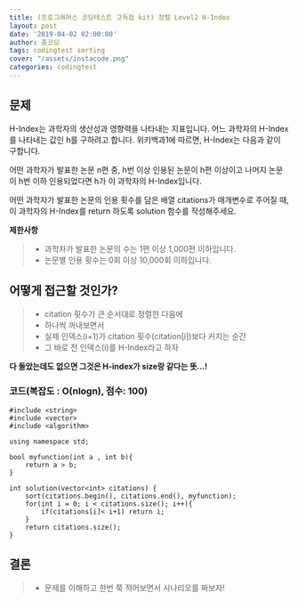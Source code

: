 ```yaml
---
title: (프로그래머스 코딩테스트 고득점 kit) 정렬 Level2 H-Index
layout: post
date: '2019-04-02 02:00:00'
author: 줌코딩
tags: codingtest sorting
cover: "/assets/instacode.png"
categories: codingtest
---
```


## 문제

H-Index는 과학자의 생산성과 영향력을 나타내는 지표입니다. 어느 과학자의 H-Index를 나타내는 값인 h를 구하려고 합니다. 위키백과1에 따르면, H-Index는 다음과 같이 구합니다.

어떤 과학자가 발표한 논문 n편 중, h번 이상 인용된 논문이 h편 이상이고 나머지 논문이 h번 이하 인용되었다면 h가 이 과학자의 H-Index입니다.

어떤 과학자가 발표한 논문의 인용 횟수를 담은 배열 citations가 매개변수로 주어질 때, 이 과학자의 H-Index를 return 하도록 solution 함수를 작성해주세요.

**제한사항**
>* 과학자가 발표한 논문의 수는 1편 이상 1,000편 이하입니다.
>* 논문별 인용 횟수는 0회 이상 10,000회 이하입니다.



## 어떻게 접근할 것인가?

>* citation 횟수가 큰 순서대로 정렬한 다음에
>* 하나씩 꺼내보면서
>* 실제 인덱스(i+1)가 citation 횟수(citation[i])보다 커지는 순간 
>* 그 바로 전 인덱스(i)를 H-Index라고 하자



**다 돌았는데도 없으면 그것은 H-index가 size랑 같다는 뜻...!** 

### 코드(복잡도 : O(nlogn), 점수: 100)

    #include <string>
    #include <vector>
    #include <algorithm>

    using namespace std;

    bool myfunction(int a , int b){
        return a > b;
    }

    int solution(vector<int> citations) {
        sort(citations.begin(), citations.end(), myfunction);
        for(int i = 0; i < citations.size(); i++){
            if(citations[i]< i+1) return i;
        }
        return citations.size();
    }

## 결론

>* 문제를 이해하고 한번 쭉 적어보면서 시나리오를 짜보자!

